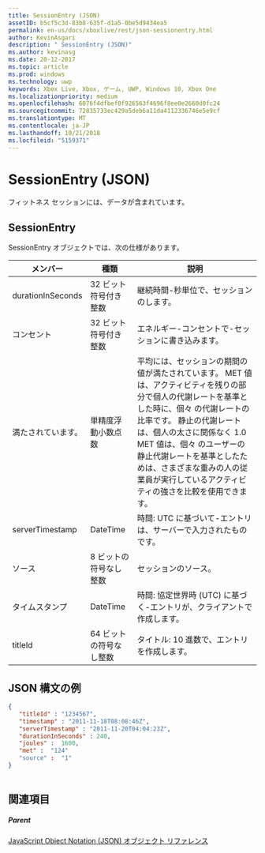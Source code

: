 ```yaml
---
title: SessionEntry (JSON)
assetID: b5cf5c3d-83b8-635f-d1a5-0be5d9434ea5
permalink: en-us/docs/xboxlive/rest/json-sessionentry.html
author: KevinAsgari
description: " SessionEntry (JSON)"
ms.author: kevinasg
ms.date: 20-12-2017
ms.topic: article
ms.prod: windows
ms.technology: uwp
keywords: Xbox Live, Xbox, ゲーム, UWP, Windows 10, Xbox One
ms.localizationpriority: medium
ms.openlocfilehash: 6076f4dfbef0f926563f4696f8ee0e2660d0fc24
ms.sourcegitcommit: 72835733ec429a5deb6a11da4112336746e5e9cf
ms.translationtype: MT
ms.contentlocale: ja-JP
ms.lasthandoff: 10/21/2018
ms.locfileid: "5159371"
---
```

# <a name="sessionentry-json"></a>SessionEntry (JSON)
フィットネス セッションには、データが含まれています。 
<a id="ID4EN"></a>

 
## <a name="sessionentry"></a>SessionEntry
 
SessionEntry オブジェクトでは、次の仕様があります。
 
| メンバー| 種類| 説明| 
| --- | --- | --- | 
| durationInSeconds| 32 ビット符号付き整数 | 継続時間-秒単位で、セッションのします。 | 
| コンセント| 32 ビット符号付き整数 | エネルギー-コンセントで-セッションに書き込みます。 | 
| 満たされています。| 単精度浮動小数点数| 平均には、セッションの期間の値が満たされています。 MET 値は、アクティビティを残りの部分で個人の代謝レートを基準とした時に、個々 の代謝レートの比率です。 静止の代謝レートは、個人の太さに関係なく 1.0 MET 値は、個々 のユーザーの静止代謝レートを基準としたためは、さまざまな重みの人の従業員が実行しているアクティビティの強さを比較を使用できます。| 
| serverTimestamp| DateTime| 時間: UTC に基づいて-エントリは、サーバーで入力されたものです。 | 
| ソース| 8 ビットの符号なし整数| セッションのソース。| 
| タイムスタンプ| DateTime| 時間: 協定世界時 (UTC) に基づく-エントリが、クライアントで作成します。 | 
| titleId| 64 ビットの符号なし整数| タイトル: 10 進数で、エントリを作成します。| 
  
<a id="ID4EFE"></a>

 
## <a name="sample-json-syntax"></a>JSON 構文の例
 

```json
{
   "titleId" : "1234567",
   "timestamp" : "2011-11-18T08:08:46Z",
   "serverTimestamp" : "2011-11-20T04:04:23Z",
   "durationInSeconds" : 240,
   "joules" :  1600,
   "met" :  "124"
   "source" :  "1"
}
    
```

  
<a id="ID4EOE"></a>

 
## <a name="see-also"></a>関連項目
 
<a id="ID4EQE"></a>

 
##### <a name="parent"></a>Parent 

[JavaScript Object Notation (JSON) オブジェクト リファレンス](atoc-xboxlivews-reference-json.md)

   